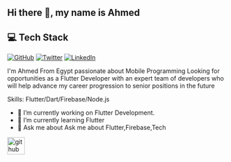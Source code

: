## Hi there 👋, my name is Ahmed
## :computer: Tech Stack
[![GitHub](https://img.shields.io/badge/GitHub-181717?style=flat-square&logo=github)](https://github.com/your-profile)
[![Twitter](https://img.shields.io/badge/Twitter-1DA1F2?style=flat-square&logo=twitter)](https://twitter.com/your-profile)
[![LinkedIn](https://img.shields.io/badge/LinkedIn-0077B5?style=flat-square&logo=linkedin)](https://linkedin.com/in/your-profile)

I'm Ahmed From Egypt
passionate about Mobile Programming Looking for opportunities as a Flutter
Developer with an expert team of developers who will help advance my career
progression to senior positions in the future

Skills: Flutter/Dart/Firebase/Node.js

- 🔭 I’m currently working on Flutter Development. 
- 🌱 I’m currently learning Flutter 
- 💬 Ask me about Ask me about Flutter,Firebase,Tech  


[<img src='https://cdn.jsdelivr.net/npm/simple-icons@3.0.1/icons/github.svg' alt='github' height='40'>](https://github.com/Ashalabyy)  

